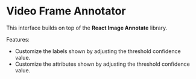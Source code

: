 # Video Frame Annotator

This interface builds on top of the **React Image Annotate** library.

Features:
- Customize the labels shown by adjusting the threshold confidence value.
- Customize the attributes shown by adjusting the threshold confidence value.
